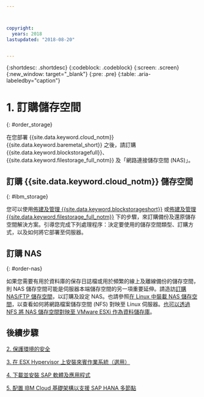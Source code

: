 ```yaml
---



copyright:
  years: 2018
lastupdated: "2018-08-20"


---
```


{:shortdesc: .shortdesc}
{:codeblock: .codeblock}
{:screen: .screen}
{:new_window: target="_blank"}
{:pre: .pre}
{:table: .aria-labeledby="caption"}

# 1. 訂購儲存空間
{: #order_storage}

在您部署 {{site.data.keyword.cloud_notm}} {{site.data.keyword.baremetal_short}} 之後，請訂購 {{site.data.keyword.blockstoragefull}}、{{site.data.keyword.filestorage_full_notm}} 及「網路連接儲存空間 (NAS)」。

## 訂購 {{site.data.keyword.cloud_notm}} 儲存空間
{: #ibm_storage}

您可以使用[佈建及管理 {{site.data.keyword.blockstorageshort}}](https://console.bluemix.net/docs/infrastructure/BlockStorage/provisioning-block_storage.html#provisioning-and-managing-block-storage) 或[佈建及管理 {{site.data.keyword.filestorage_full_notm}}](https://console.bluemix.net/docs/infrastructure/FileStorage/provisioning-file-storage.html#provisioning-and-managing-ibm-file-storage-for-ibm-cloud) 下的步驟，來訂購備份及還原儲存空間解決方案。引導您完成下列處理程序：決定要使用的儲存空間類型、訂購方式，以及如何將它部署至伺服器。

## 訂購 NAS
{: #order-nas}

如果您需要有用於資料庫的保存日誌檔或用於頻繁的線上及離線備份的儲存空間，則 NAS 儲存空間可能是伺服器本端儲存空間的另一項重要延伸。請造訪[訂購 NAS/FTP 儲存空間](https://console.bluemix.net/docs/infrastructure/network-attached-storage/index.html#ordering-nas-ftp-storage)，以訂購及設定 NAS。也請參照[在 Linux 中裝載 NAS 儲存空間](https://console.bluemix.net/docs/infrastructure/network-attached-storage/mount-nas-storage-linux.html#mounting-nas-storage-in-linux)，以查看如何將網路檔案儲存空間 (NFS) 對映至 Linux 伺服器。[也可以透過 NFS 將 NAS 儲存空間對映至 VMware ESXi 作為資料儲存庫](https://console.bluemix.net/docs/infrastructure/network-attached-storage/connect-nas-storage-windows.html#connecting-to-nas-storage-in-windows)。

## 後續步驟

  [2. 保護環境的安全](/docs/infrastructure/sap-hana/hana-secure-environment.html)

  [3. 在 ESX Hypervisor 上安裝來賓作業系統（選用）](/docs/infrastructure/sap-hana/hana-installing-guest-operating-system-VMware-deployments.html)

  [4. 下載並安裝 SAP 軟體及應用程式](/docs/infrastructure/sap-hana/hana-installing-SAP-landscape.html)

  [5. 配置 IBM Cloud 基礎架構以支援 SAP HANA 多節點](/docs/infrastructure/sap-hana/hana-multi-node.html)
